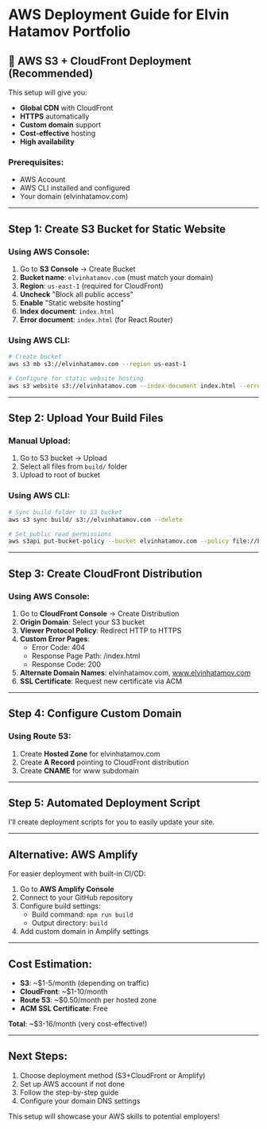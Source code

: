 # AWS Deployment Guide for Elvin Hatamov Portfolio

## 🚀 AWS S3 + CloudFront Deployment (Recommended)

This setup will give you:
- **Global CDN** with CloudFront
- **HTTPS** automatically
- **Custom domain** support
- **Cost-effective** hosting
- **High availability**

### Prerequisites:
- AWS Account
- AWS CLI installed and configured
- Your domain (elvinhatamov.com)

---

## Step 1: Create S3 Bucket for Static Website

### Using AWS Console:
1. Go to **S3 Console** → Create Bucket
2. **Bucket name**: `elvinhatamov.com` (must match your domain)
3. **Region**: `us-east-1` (required for CloudFront)
4. **Uncheck** "Block all public access"
5. **Enable** "Static website hosting"
6. **Index document**: `index.html`
7. **Error document**: `index.html` (for React Router)

### Using AWS CLI:
```bash
# Create bucket
aws s3 mb s3://elvinhatamov.com --region us-east-1

# Configure for static website hosting
aws s3 website s3://elvinhatamov.com --index-document index.html --error-document index.html
```

---

## Step 2: Upload Your Build Files

### Manual Upload:
1. Go to S3 bucket → Upload
2. Select all files from `build/` folder
3. Upload to root of bucket

### Using AWS CLI:
```bash
# Sync build folder to S3 bucket
aws s3 sync build/ s3://elvinhatamov.com --delete

# Set public read permissions
aws s3api put-bucket-policy --bucket elvinhatamov.com --policy file://bucket-policy.json
```

---

## Step 3: Create CloudFront Distribution

### Using AWS Console:
1. Go to **CloudFront Console** → Create Distribution
2. **Origin Domain**: Select your S3 bucket
3. **Viewer Protocol Policy**: Redirect HTTP to HTTPS
4. **Custom Error Pages**: 
   - Error Code: 404
   - Response Page Path: /index.html
   - Response Code: 200
5. **Alternate Domain Names**: elvinhatamov.com, www.elvinhatamov.com
6. **SSL Certificate**: Request new certificate via ACM

---

## Step 4: Configure Custom Domain

### Using Route 53:
1. Create **Hosted Zone** for elvinhatamov.com
2. Create **A Record** pointing to CloudFront distribution
3. Create **CNAME** for www subdomain

---

## Step 5: Automated Deployment Script

I'll create deployment scripts for you to easily update your site.

---

## Alternative: AWS Amplify

For easier deployment with built-in CI/CD:

1. Go to **AWS Amplify Console**
2. Connect to your GitHub repository
3. Configure build settings:
   - Build command: `npm run build`
   - Output directory: `build`
4. Add custom domain in Amplify settings

---

## Cost Estimation:
- **S3**: ~$1-5/month (depending on traffic)
- **CloudFront**: ~$1-10/month
- **Route 53**: ~$0.50/month per hosted zone
- **ACM SSL Certificate**: Free

**Total**: ~$3-16/month (very cost-effective!)

---

## Next Steps:
1. Choose deployment method (S3+CloudFront or Amplify)
2. Set up AWS account if not done
3. Follow the step-by-step guide
4. Configure your domain DNS settings

This setup will showcase your AWS skills to potential employers!
